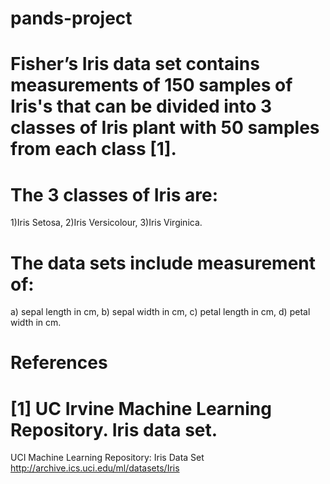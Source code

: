 
# pands-project

# Fisher’s Iris data set contains measurements of 150 samples of Iris's that can be divided into 3 classes of Iris plant with 50 samples from each class [1].
# The 3 classes of Iris are:
 1)Iris Setosa,
 2)Iris Versicolour,
 3)Iris Virginica.
# The data sets include measurement of:
 a) sepal length in cm, 
 b) sepal width in cm, 
 c) petal length in cm, 
 d) petal width in cm. 
 
# References
# [1] UC Irvine Machine Learning Repository. Iris data set.
 UCI Machine Learning Repository: Iris Data Set
 http://archive.ics.uci.edu/ml/datasets/Iris

